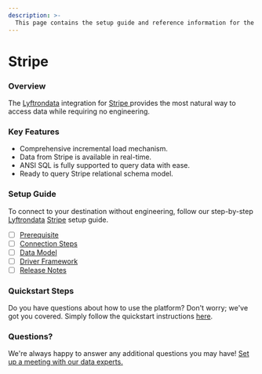 ```yaml
---
description: >-
  This page contains the setup guide and reference information for the Stripe source connector.
---
```


# Stripe

### Overview

The [Lyftrondata](https://www.lyftrondata.com/) integration for [Stripe](https://www.lyftrondata.com/integration/stripe/)[ ](https://www.lyftrondata.com/integration/stripe/)provides the most natural way to access data while requiring no engineering.

### Key Features

* Comprehensive incremental load mechanism.
* Data from Stripe is available in real-time.&#x20;
* ANSI SQL is fully supported to query data with ease.
* Ready to query Stripe relational schema model.

### Setup Guide

To connect to your destination without engineering, follow our step-by-step [Lyftrondata](https://www.lyftrondata.com/)  [Stripe](https://www.lyftrondata.com/integration/stripe/) setup guide.

* [ ] [Prerequisite](../../commerce-analytics/stripe/prerequisite.md)
* [ ] [Connection Steps](../../commerce-analytics/stripe/connection-steps.md)
* [ ] [Data Model](../../commerce-analytics/stripe/data-model/)
* [ ] [Driver Framework](../../commerce-analytics/stripe/driver-framework/)
* [ ] [Release Notes](../../commerce-analytics/stripe/release-notes.md)

### Quickstart Steps

Do you have questions about how to use the platform? Don't worry; we've got you covered. Simply follow the quickstart instructions [here](../../../quickstart-steps.md).

### Questions? <a href="#questions" id="questions"></a>

We're always happy to answer any additional questions you may have! [Set up a meeting with our data experts.](https://www.lyftrondata.com/book-a-meeting/)

